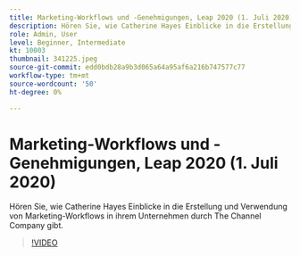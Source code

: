 ```yaml
---
title: Marketing-Workflows und -Genehmigungen, Leap 2020 (1. Juli 2020)
description: Hören Sie, wie Catherine Hayes Einblicke in die Erstellung und Verwendung von Marketing-Workflows in ihrem Unternehmen durch The Channel Company gibt.
role: Admin, User
level: Beginner, Intermediate
kt: 10003
thumbnail: 341225.jpeg
source-git-commit: edd0bdb28a9b3d065a64a95af6a216b747577c77
workflow-type: tm+mt
source-wordcount: '50'
ht-degree: 0%

---
```


# Marketing-Workflows und -Genehmigungen, Leap 2020 (1. Juli 2020)

Hören Sie, wie Catherine Hayes Einblicke in die Erstellung und Verwendung von Marketing-Workflows in ihrem Unternehmen durch The Channel Company gibt.

>[!VIDEO](https://video.tv.adobe.com/v/341225/?quality=12&learn=on)
